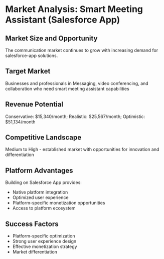 # Market Analysis: Smart Meeting Assistant (Salesforce App)

## Market Size and Opportunity
The communication market continues to grow with increasing demand for salesforce-app solutions.

## Target Market
Businesses and professionals in Messaging, video conferencing, and collaboration who need smart meeting assistant capabilities

## Revenue Potential
Conservative: $15,340/month; Realistic: $25,567/month; Optimistic: $51,134/month

## Competitive Landscape
Medium to High - established market with opportunities for innovation and differentiation

## Platform Advantages
Building on Salesforce App provides:
- Native platform integration
- Optimized user experience
- Platform-specific monetization opportunities
- Access to platform ecosystem

## Success Factors
- Platform-specific optimization
- Strong user experience design
- Effective monetization strategy
- Market differentiation
